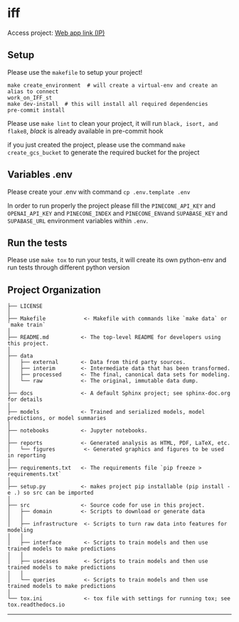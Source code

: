 iff
==============================

Access project: [Web app link (IP)](https:/az-otrope-iff-st-app-alpha-v0-6am8r9.streamlit.app/)

Setup
------------
Please use the `makefile` to setup your project!

    make create_environment  # will create a virtual-env and create an alias to connect
    work_on_IFF_st
    make dev-install  # this will install all required dependencies
    pre-commit install

Please use `make lint` to clean your project, it will run `black, isort, and flake8`, *black* is already available in pre-commit hook

if you just created the project, please use the command `make create_gcs_bucket` to generate the required bucket for the project

Variables .env
------------
Please create your .env with command `cp .env.template .env`

In order to run properly the project please fill the ``PINECONE_API_KEY`` and ``OPENAI_API_KEY`` and ``PINECONE_INDEX`` and ``PINECONE_ENV``and ``SUPABASE_KEY`` and ``SUPABASE_URL``
environment variables within `.env`.

Run the tests
------------
Please use `make tox` to run your tests, it will create its own python-env and run tests through different python version

Project Organization
------------

    ├── LICENSE
    │
    ├── Makefile            <- Makefile with commands like `make data` or `make train`
    │
    ├── README.md          <- The top-level README for developers using this project.
    │
    ├── data
    │   ├── external       <- Data from third party sources.
    │   ├── interim        <- Intermediate data that has been transformed.
    │   ├── processed      <- The final, canonical data sets for modeling.
    │   └── raw            <- The original, immutable data dump.
    │
    ├── docs               <- A default Sphinx project; see sphinx-doc.org for details
    │
    ├── models             <- Trained and serialized models, model predictions, or model summaries
    │
    ├── notebooks          <- Jupyter notebooks.
    │
    ├── reports            <- Generated analysis as HTML, PDF, LaTeX, etc.
    │   └── figures         <- Generated graphics and figures to be used in reporting
    │
    ├── requirements.txt   <- The requirements file `pip freeze > requirements.txt`
    │
    ├── setup.py           <- makes project pip installable (pip install -e .) so src can be imported
    │
    ├── src                <- Source code for use in this project.
    │   ├── domain         <- Scripts to download or generate data
    │   │
    │   ├── infrastructure  <- Scripts to turn raw data into features for modeling
    │   │
    │   ├── interface       <- Scripts to train models and then use trained models to make predictions
    │   │
    │   ├── usecases        <- Scripts to train models and then use trained models to make predictions
    │   │
    │   └── queries         <- Scripts to train models and then use trained models to make predictions
    │
    └── tox.ini             <- tox file with settings for running tox; see tox.readthedocs.io
--------
